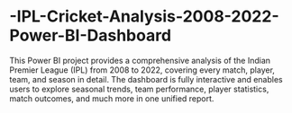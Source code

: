 # -IPL-Cricket-Analysis-2008-2022-Power-BI-Dashboard
This Power BI project provides a comprehensive analysis of the Indian Premier League (IPL) from 2008 to 2022, covering every match, player, team, and season in detail. The dashboard is fully interactive and enables users to explore seasonal trends, team performance, player statistics, match outcomes, and much more in one unified report.
